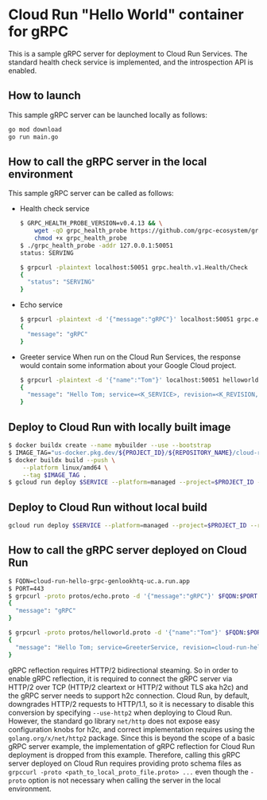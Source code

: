 # Cloud Run "Hello World" container for gRPC

This is a sample gRPC server for deployment to Cloud Run Services.
The standard health check service is implemented, and the introspection API is enabled.

## How to launch

This sample gRPC server can be launched locally as follows:

```bash
go mod download
go run main.go
```


## How to call the gRPC server in the local environment

This sample gRPC server can be called as follows:

- Health check service
  ```bash
  $ GRPC_HEALTH_PROBE_VERSION=v0.4.13 && \
      wget -qO grpc_health_probe https://github.com/grpc-ecosystem/grpc-health-probe/releases/download/${GRPC_HEALTH_PROBE_VERSION}/grpc_health_probe-linux-amd64 && \
      chmod +x grpc_health_probe
  $ ./grpc_health_probe -addr 127.0.0.1:50051
  status: SERVING
  ```

  ```bash
  $ grpcurl -plaintext localhost:50051 grpc.health.v1.Health/Check
  {
    "status": "SERVING"
  }
  ```

- Echo service
  ```bash
  $ grpcurl -plaintext -d '{"message":"gRPC"}' localhost:50051 grpc.examples.echo.Echo/UnaryEcho
  {
    "message": "gRPC"
  }
  ```

- Greeter service
  When run on the Cloud Run Services, the response would contain some information about your Google Cloud project.
  ```bash
  $ grpcurl -plaintext -d '{"name":"Tom"}' localhost:50051 helloworld.Greeter/SayHello
  {
    "message": "Hello Tom; service=<K_SERVICE>, revision=<K_REVISION, project=<PROJECT_ID>, region=<REGION>"
  }
  ```

## Deploy to Cloud Run with locally built image

```bash
$ docker buildx create --name mybuilder --use --bootstrap
$ IMAGE_TAG="us-docker.pkg.dev/${PROJECT_ID}/${REPOSITORY_NAME}/cloud-run-hello-grpc"
$ docker buildx build --push \
    --platform linux/amd64 \
    --tag $IMAGE_TAG .
$ gcloud run deploy $SERVICE --platform=managed --project=$PROJECT_ID --region=$REGION --image=$IMAGE_TAG
```

## Deploy to Cloud Run without local build

```bash
gcloud run deploy $SERVICE --platform=managed --project=$PROJECT_ID --region=$REGION --source .
```


## How to call the gRPC server deployed on Cloud Run

```bash
$ FQDN=cloud-run-hello-grpc-genlookhtq-uc.a.run.app
$ PORT=443
$ grpcurl -proto protos/echo.proto -d '{"message":"gRPC"}' $FQDN:$PORT grpc.examples.echo.Echo/UnaryEcho
{
  "message": "gRPC"
}

$ grpcurl -proto protos/helloworld.proto -d '{"name":"Tom"}' $FQDN:$PORT helloworld.Greeter/SayHello
{
  "message": "Hello Tom; service=GreeterService, revision=cloud-run-hello-grpc-00007-mew, project=magic-modules-374220, regionus-central1"
}
```

gRPC reflection requires HTTP/2 bidirectional steaming. So in order to enable gRPC reflection, it is required to connect the gRPC server via HTTP/2 over TCP (HTTP/2 cleartext or HTTP/2 without TLS aka h2c) and the gRPC server needs to support h2c connection.
Cloud Run, by default, downgrades HTTP/2 requests to HTTP/1.1, so it is necessary to disable this conversion by specifying `--use-http2` when deploying to Cloud Run.
However, the standard go library `net/http` does not expose easy configuration knobs for h2c, and correct implementation requires using the `golang.org/x/net/http2` package. Since this is beyond the scope of a basic gRPC server example, the implementation of gRPC reflection for Cloud Run deployment is dropped from this example.
Therefore, calling this gRPC server deployed on Cloud Run requires providing proto schema files as `grpccurl -proto <path_to_local_proto_file.proto> ...` even though the `-proto` option is not necessary when calling the server in the local environment.
